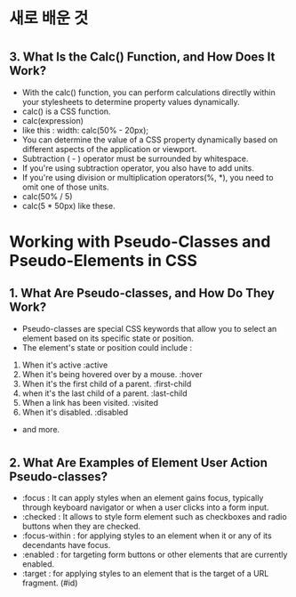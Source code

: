 # 새로 배운 것
#
## 3. What Is the Calc() Function, and How Does It Work?
- With the calc() function, you can perform calculations directlly within your stylesheets to determine property values dynamically.
- calc() is a CSS function.
- calc(expression)
- like this :   width: calc(50% - 20px);
- You can determine the value of a CSS property dynamically based on different aspects of the application or viewport.
- Subtraction ( - ) operator must be surrounded by whitespace.
- If you're using subtraction operator, you also have to add units.
- If you're using division or multiplication operators(%, *), you need to omit one of those units.
- calc(50% / 5)
- calc(5 * 50px) like these.
#
#
# Working with Pseudo-Classes and Pseudo-Elements in CSS
## 1. What Are Pseudo-classes, and How Do They Work?
- Pseudo-classes are special CSS keywords that allow you to select an element based on its specific state or position.
- The element's state or position could include : 
1. When it's active :active
2. When it's being hovered over by a mouse. :hover
3. When it's the first child of a parent. :first-child
4. when it's the last child of a parent. :last-child
5. When a link has been visited. :visited
6. When it's disabled. :disabled
- and more.
#
#
## 2. What Are Examples of Element User Action Pseudo-classes?
- :focus  : It can apply styles when an element gains focus, typically through keyboard navigator or when a user clicks into a form input.
- :checked  : It allows to style form element such as checkboxes and radio buttons when they are checked. 
- :focus-within : for applying styles to an element when it or any of its decendants have focus.
- :enabled : for targeting form buttons or other elements that are currently enabled.
- :target : for applying styles to an element that is the target of a URL fragment. (#id)
